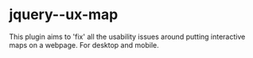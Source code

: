 # jquery--ux-map
This plugin aims to 'fix' all the usability issues around putting interactive maps on a webpage. For desktop and mobile.
